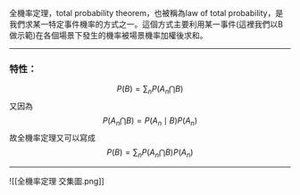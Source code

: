 全機率定理，total probability theorem，也被稱為law of total probability，是我們求某一特定事件機率的方式之一。這個方式主要利用某一事件(這裡我們以B做示範)在各個場景下發生的機率被場景機率加權後求和。
- - -
### 特性：
$$
P(B)=\sum_n P(A_n \bigcap B)
$$
又因為
$$
P(A_n\bigcap B)=P(A_n \mid B)P(A_n)
$$
故全機率定理又可以寫成
$$
P(B)=\sum_n P(A_n\bigcap B)P(A_n)
$$
- - -

![[全機率定理 交集圖.png]]